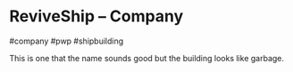 # ReviveShip &ndash; Company

#company #pwp #shipbuilding

This is one that the name sounds good but the building looks like garbage.
